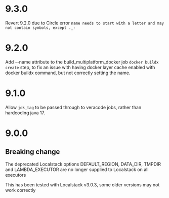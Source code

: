 # 9.3.0

Revert 9.2.0 due to Circle error `name needs to start with a letter and may not contain symbols, except ._-`

# 9.2.0

Add --name attribute to the build_multiplatform_docker job `docker buildx create` step, to fix an issue with having
docker layer cache enabled with docker buildx command, but not correctly setting the name.

# 9.1.0

Allow `jdk_tag` to be passed through to veracode jobs, rather than hardcoding java 17.

# 9.0.0

## Breaking change

The deprecated Localstack options DEFAULT_REGION, DATA_DIR, TMPDIR and LAMBDA_EXECUTOR are no longer supplied to Localstack on all executors

This has been tested with Localstack v3.0.3, some older versions may not work correctly
